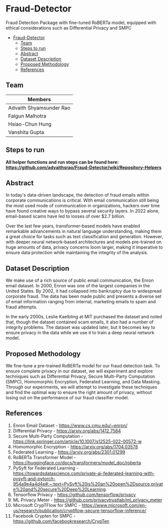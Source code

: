   
# Fraud-Detector
Fraud Detection Package with fine-tuned RoBERTa model, equipped with ethical considerations such as Differential Privacy and SMPC

- [Fraud-Detector](#fraud-detector)
  - [Team](#team)
  - [Steps to run](#steps-to-run)
  - [Abstract](#abstract)
  - [Dataset Description](#dataset-description)
  - [Proposed Methodology](#proposed-methodology)
  - [References](#references)

## Team
|Members|
|---|
|Advaith Shyamsunder Rao|
|Falgun Malhotra|
|Hsiao-Chun Hung|
|Vanshita Gupta|

## Steps to run

**All helper functions and run steps can be found here: https://github.com/advaithsrao/Fraud-Detector/wiki/Repository-Helpers**

## Abstract
In today's data-driven landscape, the detection of fraud emails within corporate communications is critical. With email communication still being the most used mode of communication in organizations, hackers over time have found creative ways to bypass several security layers. In 2022 alone, email-based scams have led to losses of over $2.7 billion. 

Over the last few years, transformer-based models have enabled remarkable advancements in natural language understanding, making them a great choice for tasks such as text classification and generation. However, with deeper neural network-based architectures and models pre-trained on huge amounts of data, privacy concerns loom larger, making it imperative to ensure data protection while maintaining the integrity of the analysis.

## Dataset Description
We make use of a rich source of public email communication, the Enron email dataset. In 2000, Enron was one of the largest companies in the United States. By 2002, it had collapsed into bankruptcy due to widespread corporate fraud. The data has been made public and presents a diverse set of email information ranging from internal, marketing emails to spam and fraud attempts. 

In the early 2000s, Leslie Kaelbling at MIT purchased the dataset and noted that, though the dataset contained scam emails, it also had a number of integrity problems. The dataset was updated later, but it becomes key to ensure privacy in the data while we use it to train a deep neural network model.

## Proposed Methodology
We fine-tune a pre-trained RoBERTa model for our fraud detection task. To ensure complete privacy in our dataset, we will experiment and explore techniques such as Differential Privacy, Secure Multi-Party Computation (SMPC), Homomorphic Encryption, Federated Learning, and Data Masking. Through our experiments, we will attempt to investigate these techniques and find the optimal way to ensure the right amount of privacy, without losing out on the performance of our fraud classifier model.

## References
1. Enron Email Dataset - https://www.cs.cmu.edu/~enron/
2. Differential Privacy - https://arxiv.org/abs/1412.7584
3. Secure Multi-Party Computation - https://link.springer.com/article/10.1007/s12525-022-00572-w
4. Homomorphic Encryption - https://arxiv.org/abs/1704.03578
5. Federated Learning - https://arxiv.org/abs/2301.01299
6. RoBERTa Transformer Model - https://huggingface.co/docs/transformers/model_doc/roberta
7. PySyft for Federated Learning - https://towardsdatascience.com/private-ai-federated-learning-with-pysyft-and-pytorch-954a9e4a4d4e#:~:text=PySyft%20is%20an%20open%2Dsource,private%20and%20secure%20Deep%20Learning.
8. Tensorflow Privacy - https://github.com/tensorflow/privacy
9. ML Privacy Meter - https://github.com/privacytrustlab/ml_privacy_meter
10. Microsoft CrypTFlow for SMPC - https://www.microsoft.com/en-us/research/publication/cryptflow-secure-tensorflow-inference/
11. Facebook Crypten for SMPC - https://github.com/facebookresearch/CrypTen

